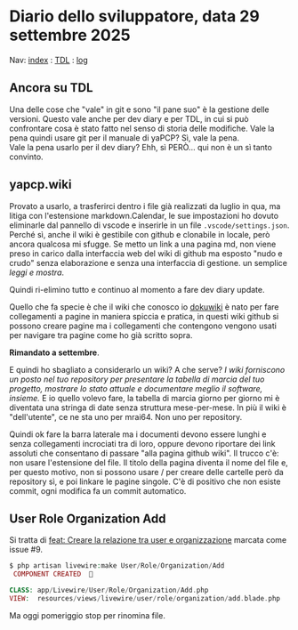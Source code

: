 # Diario dello sviluppatore, data 29 settembre 2025

Nav: [index](../index.md) : [TDL](../TDL.md) : [log](/storage/logs/laravel.log)

## Ancora su TDL

Una delle cose che "vale" in git e sono "il pane suo" è la gestione delle versioni.
Questo vale anche per dev diary e per TDL, in cui si può confrontare cosa è stato fatto
nel senso di storia delle modifiche. Vale la pena quindi usare git
per il manuale di yaPCP? Sì, vale la pena.  
Vale la pena usarlo per il dev diary? Ehh, sì PERÒ... qui non è un sì tanto convinto.

## yapcp.wiki

Provato a usarlo, a trasferirci dentro i file già realizzati da luglio in qua,
ma litiga con l'estensione markdown.Calendar, le sue impostazioni ho dovuto eliminarle
dal pannello di vscode e inserirle in un file `.vscode/settings.json`.
Perché sì, anche il wiki è gestibile con github e clonabile in locale,
però ancora qualcosa mi sfugge. Se metto un link a una pagina md,
non viene preso in carico dalla interfaccia web
del wiki di github ma esposto "nudo e crudo" senza elaborazione e
senza una interfaccia di gestione. un semplice *leggi e mostra*.

Quindi ri-elimino tutto e continuo al momento a fare dev diary update.

Quello che fa specie è che il wiki che conosco io [dokuwiki](https://it.wikipedia.org/wiki/DokuWiki) è nato per fare
collegamenti a pagine in maniera spiccia e pratica,
in questi wiki github si possono creare pagine ma i collegamenti che contengono
vengono usati per navigare tra pagine come ho già scritto sopra.

**Rimandato a settembre**.

E quindi ho sbagliato a considerarlo un wiki? A che serve?
*I wiki forniscono un posto nel tuo repository per presentare la tabella di marcia del tuo progetto, mostrare lo stato attuale e documentare meglio il software, insieme.* E io quello volevo fare, la tabella di marcia giorno per giorno mi è diventata una stringa di date senza struttura mese-per-mese. In più il wiki
è "dell'utente", ce ne sta uno per mrai64. Non uno per repository.

Quindi ok fare la barra laterale ma i documenti devono essere lunghi e senza collegamenti incrociati tra di loro, oppure devono riportare dei link assoluti
che consentano di passare "alla pagina github wiki".
Il trucco c'è: non usare l'estensione del file.
Il titolo della pagina diventa il nome del file e,
per questo motivo, non si possono usare / per creare delle cartelle
però da repository sì, e poi linkare le pagine singole.
C'è di positivo che non esiste commit, ogni modifica fa un commit automatico.

## User Role Organization Add

Si tratta di [feat: Creare la relazione tra user e organizzazione](https://github.com/mrai64/yapcp/issues/9) marcata come issue #9.

```php
$ php artisan livewire:make User/Role/Organization/Add
 COMPONENT CREATED  🤙

CLASS: app/Livewire/User/Role/Organization/Add.php
VIEW:  resources/views/livewire/user/role/organization/add.blade.php
```

Ma oggi pomeriggio stop per rinomina file.
